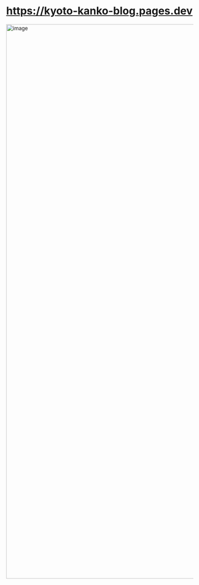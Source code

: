 # https://kyoto-kanko-blog.pages.dev

<img width="1492" alt="image" src="https://github.com/user-attachments/assets/e13e2124-8936-4b60-b65a-5eea8da534da" />

